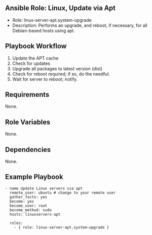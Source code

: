 ## Ansible Role: Linux, Update via Apt

- Role: linux-server-apt.system-upgrade  
- Description: Performs an upgrade, and reboot, if necessary, for all Debian-based hosts using apt.

## Playbook Workflow

1. Update the APT cache
2. Check for updates
3. Upgrade all packages to latest version (dist)
4. Check for reboot required; if so, do the needful.
5. Wait for server to reboot; notify.

## Requirements
None.

## Role Variables
None.

## Dependencies
None.

## Example Playbook

```
- name Update Linux servers via apt
  remote_user: ubuntu # change to your remote user
  gather_facts: yes
  become: yes
  become_user: root
  become_method: sudo
  hosts: linuxservers-apt

  roles:
    - { role: linux-server-apt.system-upgrade }
```

